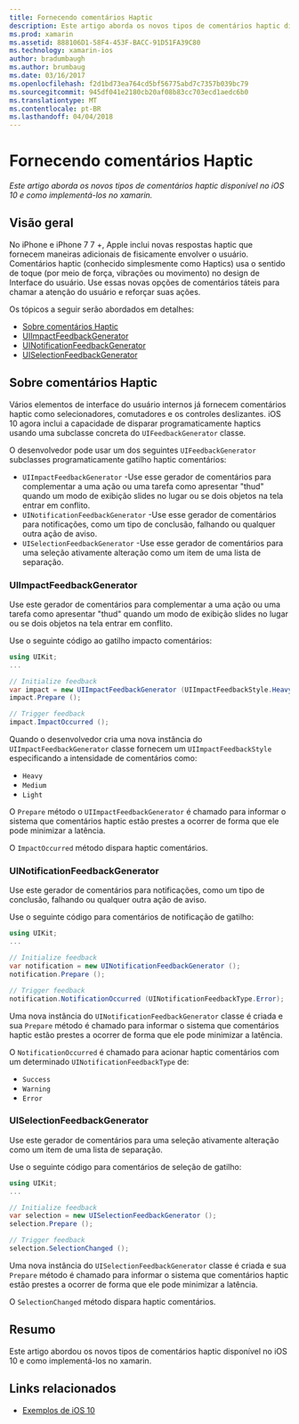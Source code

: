 ```yaml
---
title: Fornecendo comentários Haptic
description: Este artigo aborda os novos tipos de comentários haptic disponível no iOS 10 e como implementá-los no xamarin.
ms.prod: xamarin
ms.assetid: 888106D1-58F4-453F-BACC-91D51FA39C80
ms.technology: xamarin-ios
author: bradumbaugh
ms.author: brumbaug
ms.date: 03/16/2017
ms.openlocfilehash: f2d1bd73ea764cd5bf56775abd7c7357b039bc79
ms.sourcegitcommit: 945df041e2180cb20af08b83cc703ecd1aedc6b0
ms.translationtype: MT
ms.contentlocale: pt-BR
ms.lasthandoff: 04/04/2018
---
```

# <a name="providing-haptic-feedback"></a>Fornecendo comentários Haptic

_Este artigo aborda os novos tipos de comentários haptic disponível no iOS 10 e como implementá-los no xamarin._

<a name="Overview" />

## <a name="overview"></a>Visão geral

No iPhone e iPhone 7 7 +, Apple inclui novas respostas haptic que fornecem maneiras adicionais de fisicamente envolver o usuário. Comentários haptic (conhecido simplesmente como Haptics) usa o sentido de toque (por meio de força, vibrações ou movimento) no design de Interface do usuário. Use essas novas opções de comentários táteis para chamar a atenção do usuário e reforçar suas ações.

Os tópicos a seguir serão abordados em detalhes:

- [Sobre comentários Haptic](#About-Haptic-Feedback)
- [UIImpactFeedbackGenerator](#UIImpactFeedbackGenerator)
- [UINotificationFeedbackGenerator](#UINotificationFeedbackGenerator)
- [UISelectionFeedbackGenerator](#UISelectionFeedbackGenerator)

<a name="About-Haptic-Feedback" />

## <a name="about-haptic-feedback"></a>Sobre comentários Haptic

Vários elementos de interface do usuário internos já fornecem comentários haptic como selecionadores, comutadores e os controles deslizantes. iOS 10 agora inclui a capacidade de disparar programaticamente haptics usando uma subclasse concreta do `UIFeedbackGenerator` classe.

O desenvolvedor pode usar um dos seguintes `UIFeedbackGenerator` subclasses programaticamente gatilho haptic comentários:

- `UIImpactFeedbackGenerator` -Use esse gerador de comentários para complementar a uma ação ou uma tarefa como apresentar "thud" quando um modo de exibição slides no lugar ou se dois objetos na tela entrar em conflito.
- `UINotificationFeedbackGenerator` -Use esse gerador de comentários para notificações, como um tipo de conclusão, falhando ou qualquer outra ação de aviso.
- `UISelectionFeedbackGenerator` -Use esse gerador de comentários para uma seleção ativamente alteração como um item de uma lista de separação.

<a name="UIImpactFeedbackGenerator" />

### <a name="uiimpactfeedbackgenerator"></a>UIImpactFeedbackGenerator

Use este gerador de comentários para complementar a uma ação ou uma tarefa como apresentar "thud" quando um modo de exibição slides no lugar ou se dois objetos na tela entrar em conflito.

Use o seguinte código ao gatilho impacto comentários:

```csharp
using UIKit;
...

// Initialize feedback
var impact = new UIImpactFeedbackGenerator (UIImpactFeedbackStyle.Heavy);
impact.Prepare ();

// Trigger feedback
impact.ImpactOccurred ();
```

Quando o desenvolvedor cria uma nova instância do `UIImpactFeedbackGenerator` classe fornecem um `UIImpactFeedbackStyle` especificando a intensidade de comentários como:

- `Heavy`
- `Medium`
- `Light`

O `Prepare` método o `UIImpactFeedbackGenerator` é chamado para informar o sistema que comentários haptic estão prestes a ocorrer de forma que ele pode minimizar a latência.

O `ImpactOccurred` método dispara haptic comentários.

<a name="UINotificationFeedbackGenerator" />

### <a name="uinotificationfeedbackgenerator"></a>UINotificationFeedbackGenerator

Use este gerador de comentários para notificações, como um tipo de conclusão, falhando ou qualquer outra ação de aviso.

Use o seguinte código para comentários de notificação de gatilho:

```csharp
using UIKit;
...

// Initialize feedback
var notification = new UINotificationFeedbackGenerator ();
notification.Prepare ();

// Trigger feedback
notification.NotificationOccurred (UINotificationFeedbackType.Error);
```

Uma nova instância do `UINotificationFeedbackGenerator` classe é criada e sua `Prepare` método é chamado para informar o sistema que comentários haptic estão prestes a ocorrer de forma que ele pode minimizar a latência.

O `NotificationOccurred` é chamado para acionar haptic comentários com um determinado `UINotificationFeedbackType` de:

- `Success`
- `Warning`
- `Error`

<a name="UISelectionFeedbackGenerator" />

### <a name="uiselectionfeedbackgenerator"></a>UISelectionFeedbackGenerator

Use este gerador de comentários para uma seleção ativamente alteração como um item de uma lista de separação.

Use o seguinte código para comentários de seleção de gatilho:

```csharp
using UIKit;
...

// Initialize feedback
var selection = new UISelectionFeedbackGenerator ();
selection.Prepare ();

// Trigger feedback
selection.SelectionChanged ();
```

Uma nova instância do `UISelectionFeedbackGenerator` classe é criada e sua `Prepare` método é chamado para informar o sistema que comentários haptic estão prestes a ocorrer de forma que ele pode minimizar a latência.

O `SelectionChanged` método dispara haptic comentários.

## <a name="summary"></a>Resumo

Este artigo abordou os novos tipos de comentários haptic disponível no iOS 10 e como implementá-los no xamarin.

## <a name="related-links"></a>Links relacionados

- [Exemplos de iOS 10](https://developer.xamarin.com/samples/ios/iOS10/)
